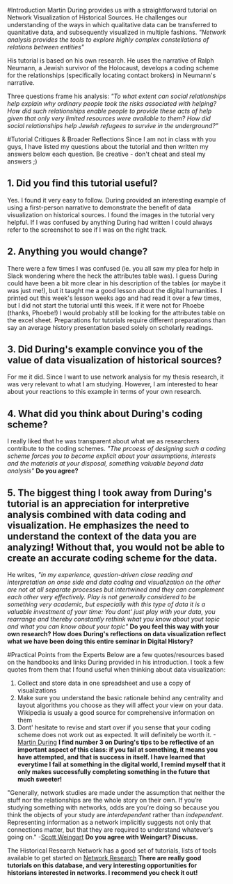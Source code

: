#Introduction
Martin During provides us with a straightforward tutorial on Network Visualization of Historical Sources. He challenges our understanding of the ways in which qualitative data can be transferred to quanitative data, and subsequently visualized in multiple fashions. *"Network analysis provides the tools to explore highly complex constellations of relations between entities"* 

His tutorial is based on his own research. He uses the narrative of Ralph Neumann, a Jewish survivor of the Holocaust, develops a coding scheme for the relationships (specifically locating contact brokers) in Neumann's narrative. 

Three questions frame his analysis: 
*"To what extent can social relationships help explain why ordinary people took the risks associated with helping? How did such relationships enable people to provide these acts of help given that only very limited resources were available to them? How did social relationships help Jewish refugees to survive in the underground?"* 

#Tutorial Critiques & Broader Reflections
Since I am not in class with you guys, I have listed my questions about the tutorial and then written my answers below each question. Be creative - don't cheat and steal my answers ;) 

## 1. Did you find this tutorial useful? 
Yes. I found it very easy to follow. During provided an interesting example of using a first-person narrative to demonstrate the benefit of data visualization on historical sources. I found the images in the tutorial very helpful. If I was confused by anything During had written I could always refer to the screenshot to see if I was on the right track. 
## 2. Anything you would change? 
There were a few times I was confused (ie. you all saw my plea for help in Slack wondering where the heck the attributes table was). I guess During could have been a bit more clear in his description of the tables (or maybe it was just me!), but it taught me a good lesson about the digital humanities. I printed out this week's lesson weeks ago and had read it over a few times, but I did not start the tutorial until this week. If it were not for Phoebe (thanks, Phoebe!) I would probably still be looking for the attributes table on the excel sheet. Preparations for tutorials require different preparations than say an average history presentation based solely on scholarly readings. 
## 3. Did During's example convince you of the value of data visualization of historical sources? 
For me it did. Since I want to use network analysis for my thesis research, it was very relevant to what I am studying. However, I am interested to hear about your reactions to this example in terms of your own research. 
## 4. What did you think about During's coding scheme? 
I really liked that he was transparent about what we as researchers contribute to the coding schemes. *"The prcoess of designing such a coding scheme forces you to become explicit about your assumptions, interests and the materials at your disposal, something valuable beyond data analysis"* **Do you agree?** 
## 5. The biggest thing I took away from During's tutorial is an appreciation for interpretive analysis combined with data coding and visualization. He emphasizes the need to understand the context of the data you are analyzing! Without that, you would not be able to create an accurate coding scheme for the data. 
He writes, *"in my experience, question-driven close reading and interpretation on onse side and data coding and visualization on the other are not at all separate processes but intertwined and they can complement each other very effectively. Play is not generally considered to be something very academic, but especially with this type of data it is a valuable investment of your time: You dont' just play with your data, you rearrange and thereby constantly rethink what you know about yout topic and what you can know about your topic"* **Do you feel this way with your own research? How does During's reflections on data visualization reflect what we have been doing this entire seminar in Digital History?**

#Practical Points from the Experts 
Below are a few quotes/resources based on the handbooks and links During provided in his introduction. I took a few quotes from them that I found useful when thinking about data visualization: 

1. Collect and store data in one spreadsheet and use a copy of visualizations
2. Make sure you understand the basic rationale behind any centrality and layout algorithms you choose as they will affect your view on your data. Wikipedia is usualy a good source for comprehensive information on them
3. Dont' hesitate to revise and start over if you sense that your coding scheme does not work out as expected. It will definitely be worth it. -[Martin During](http://programminghistorian.org/lessons/creating-network-diagrams-from-historical-sources)
**I find number 3 on During's tips to be reflective of an important aspect of this class: if you fail at something, it means you have attempted, and that is success in itself. I have learned that everytime I fail at something in the digital world, I remind myself that it only makes successfully completing something in the future that much sweeter!** 

"Generally, network studies are made under the assumption that neither the stuff nor the relationships are the whole story on their own. If you’re studying something with networks, odds are you’re doing so because you think the objects of your study are *interdependent* rather than *independent*. Representing information as a network implicitly suggests not only that connections matter, but that they are required to understand whatever’s going on." -[Scott Weingart](http://www.scottbot.net/HIAL/?p=6279) 
**Do you agree with Weingart? Discuss.** 

The Historical Research Network has a good set of tutorials, lists of tools available to get started on [Network Research](http://historicalnetworkresearch.org/resources/external-resources/#2)
**There are really good tutorials on this database, and very interesting opportunities for historians interested in networks. I recommend you check it out!** 
